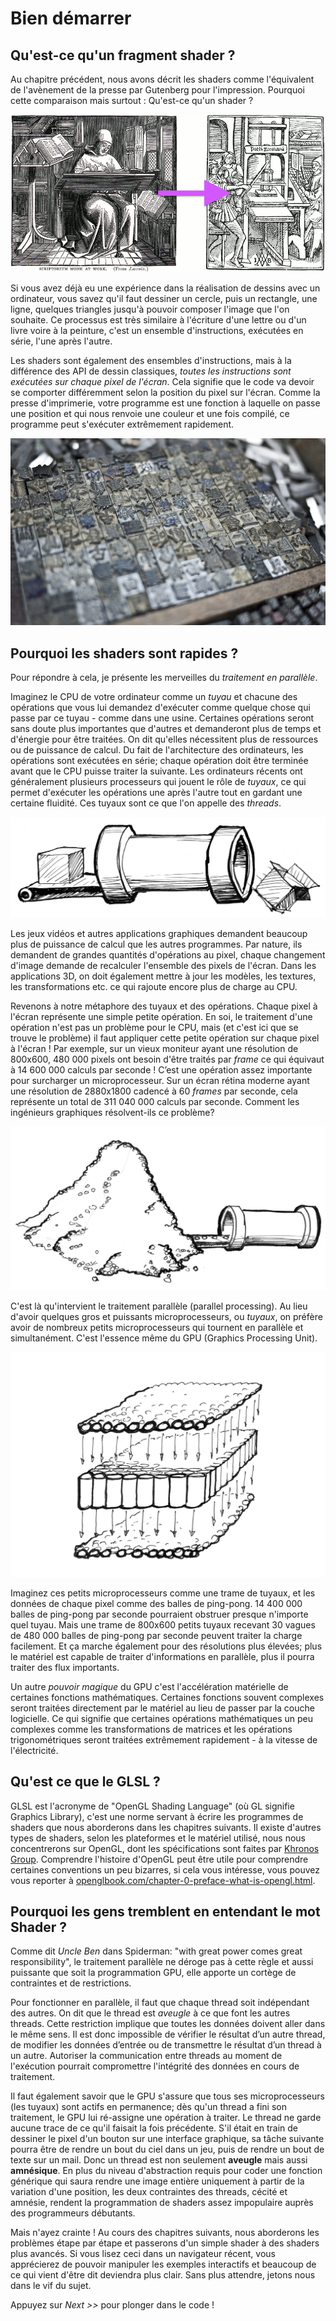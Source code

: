 # Bien démarrer
## Qu'est-ce qu'un fragment shader ?

Au chapitre précédent, nous avons décrit les shaders comme l'équivalent de l'avènement de la presse par Gutenberg pour l'impression. Pourquoi cette comparaison mais surtout : Qu'est-ce qu'un shader ?

![De la copie manuelle, lettre par lettre, à l'édition page par page (gauche: William Blades 1891, droite: Rolt-Wheeler 1920)](print.png)

Si vous avez déjà eu une expérience dans la réalisation de dessins avec un ordinateur, vous savez qu'il faut dessiner un cercle, puis un rectangle, une ligne, quelques triangles jusqu'à pouvoir composer l'image que l'on souhaite.
Ce processus est très similaire à l'écriture d'une lettre ou d'un livre voire à la peinture, c'est un ensemble d'instructions, exécutées en série, l'une après l'autre.

Les shaders sont également des ensembles d'instructions, mais à la différence des API de dessin classiques, *toutes les instructions sont exécutées sur chaque pixel de l'écran*.
Cela signifie que le code va devoir se comporter différemment selon la position du pixel sur l'écran.
Comme la presse d'imprimerie, votre programme est une fonction à laquelle on passe une position et qui nous renvoie une couleur et une fois compilé, ce programme peut s'exécuter extrêmement rapidement.


![Presse chinoise à caractères amovibles](typepress.jpg)

## Pourquoi les shaders sont rapides ?


Pour répondre à cela, je présente les merveilles du *traitement en parallèle*.

Imaginez le CPU de votre ordinateur comme un *tuyau* et chacune des opérations que vous lui demandez d'exécuter comme quelque chose qui passe par ce tuyau - comme dans une usine. Certaines opérations seront sans doute plus importantes que d'autres et demanderont plus de temps et d'énergie pour être traitées. On dit qu'elles nécessitent plus de ressources ou de puissance de calcul. Du fait de l'architecture des ordinateurs, les opérations sont exécutées en série; chaque opération doit être terminée avant que le CPU puisse traiter la suivante. Les ordinateurs récents ont généralement plusieurs processeurs qui jouent le rôle de *tuyaux*, ce qui permet d'exécuter les opérations une après l'autre tout en gardant une certaine fluidité. Ces tuyaux sont ce que l'on appelle des *threads*.

![CPU](00.jpeg)

Les jeux vidéos et autres applications graphiques demandent beaucoup plus de puissance de calcul que les autres programmes.
Par nature, ils demandent de grandes quantités d'opérations au pixel, chaque changement d'image demande de recalculer l'ensemble des pixels de l'écran. Dans les applications 3D, on doit également mettre à jour les modèles, les textures, les transformations etc. ce qui rajoute encore plus de charge au CPU.

Revenons à notre métaphore des tuyaux et des opérations. Chaque pixel à l'écran représente une simple petite opération. En soi, le traitement d'une opération n'est pas un problème pour le CPU, mais (et c'est ici que se trouve le problème) il faut appliquer cette petite opération sur chaque pixel à l'écran ! Par exemple, sur un vieux moniteur ayant une résolution de 800x600, 480 000 pixels ont besoin d'être traités par *frame* ce qui équivaut à 14 600 000 calculs par seconde ! C’est une opération assez importante pour surcharger un microprocesseur. Sur un écran rétina moderne ayant une résolution de 2880x1800 cadencé à 60 *frames* par seconde, cela représente un total de 311 040 000 calculs par seconde. Comment les ingénieurs graphiques résolvent-ils ce problème?

![](03.jpeg)

C'est là qu'intervient le traitement parallèle (parallel processing). Au lieu d'avoir quelques gros et puissants microprocesseurs, ou *tuyaux*, on préfère avoir de nombreux petits microprocesseurs qui tournent en parallèle et simultanément. C'est l'essence même du GPU (Graphics Processing Unit).

![GPU](04.jpeg)

Imaginez ces petits microprocesseurs comme une trame de tuyaux, et les données de chaque pixel comme des balles de ping-pong. 14 400 000 balles de ping-pong par seconde pourraient obstruer presque n'importe quel tuyau. Mais une trame de 800x600 petits tuyaux recevant 30 vagues de 480 000 balles de ping-pong par seconde peuvent traiter la charge facilement. Et ça marche également pour des résolutions plus élevées; plus le matériel est capable de traiter d'informations en parallèle, plus il pourra traiter des flux importants.

Un autre *pouvoir magique* du GPU c'est l'accélération matérielle de certaines fonctions mathématiques. Certaines fonctions souvent complexes seront traitées directement par le matériel au lieu de passer par la couche logicielle. Ce qui signifie que certaines opérations mathématiques un peu complexes comme les transformations de matrices et les opérations trigonométriques seront traitées extrêmement rapidement - à la vitesse de l'électricité.

## Qu'est ce que le GLSL ?

GLSL est l'acronyme de "OpenGL Shading Language" (où GL signifie Graphics Library), c'est une norme servant à écrire les programmes de shaders que nous aborderons dans les chapitres suivants. Il existe d'autres types de shaders, selon les plateformes et le matériel utilisé, nous nous concentrerons sur OpenGL, dont les spécifications sont faites par [Khronos Group](https://www.khronos.org/opengl/). Comprendre l'histoire d'OpenGL peut être utile pour comprendre certaines conventions un peu bizarres, si cela vous intéresse, vous pouvez vous reporter à [openglbook.com/chapter-0-preface-what-is-opengl.html](http://openglbook.com/chapter-0-preface-what-is-opengl.html).

## Pourquoi les gens tremblent en entendant le mot Shader ?

Comme dit *Uncle Ben* dans Spiderman: "with great power comes great responsibility", le traitement parallèle ne déroge pas à cette règle et aussi puissante que soit la programmation GPU, elle apporte un cortège de contraintes et de restrictions.

Pour fonctionner en parallèle, il faut que chaque thread soit indépendant des autres. On dit que le thread est *aveugle* à ce que font les autres threads. Cette restriction implique que toutes les données doivent aller dans le même sens. Il est donc impossible de vérifier le résultat d’un autre thread, de modifier les données d’entrée ou de transmettre le résultat d’un thread à un autre. Autoriser la communication entre threads au moment de l'exécution pourrait compromettre l'intégrité des données en cours de traitement.

Il faut également savoir que le GPU s'assure que tous ses microprocesseurs (les tuyaux) sont actifs en permanence; dès qu'un thread a fini son traitement, le GPU lui ré-assigne une opération à traiter. Le thread ne garde aucune trace de ce qu'il faisait la fois précédente. S'il était en train de dessiner le pixel d'un bouton sur une interface graphique, sa tâche suivante pourra être de rendre un bout du ciel dans un jeu, puis de rendre un bout de texte sur un mail. Donc un thread est non seulement **aveugle** mais aussi **amnésique**. En plus du niveau d'abstraction requis pour coder une fonction générique qui saura rendre une image entière uniquement à partir de la variation d'une position, les deux contraintes des threads, cécité et amnésie, rendent la programmation de shaders assez impopulaire auprès des programmeurs débutants.

Mais n'ayez crainte ! Au cours des chapitres suivants, nous aborderons les problèmes étape par étape et passerons d'un simple shader à des shaders plus avancés. Si vous lisez ceci dans un navigateur récent, vous apprécierez de pouvoir manipuler les exemples interactifs et beaucoup de ce qui vient d'être dit deviendra plus clair. Sans plus attendre, jetons nous dans le vif du sujet.

Appuyez sur *Next >>* pour plonger dans le code !
